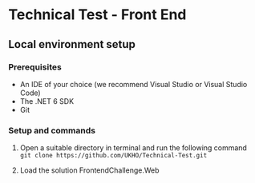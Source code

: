 # Technical Test - Front End

## Local environment setup

### Prerequisites

- An IDE of your choice (we recommend Visual Studio or Visual Studio Code)
- The .NET 6 SDK
- Git

### Setup and commands

1. Open a suitable directory in terminal and run the following command  
    `git clone https://github.com/UKHO/Technical-Test.git`

2. Load the solution FrontendChallenge.Web

